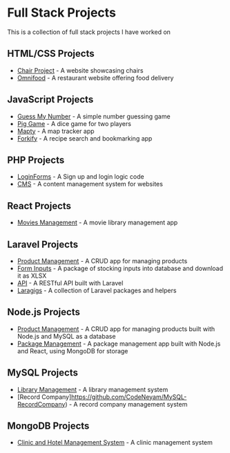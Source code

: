 # Full Stack Projects

This is a collection of full stack projects I have worked on

## HTML/CSS Projects

- [Chair Project](https://github.com/CodeNeyam/HTML-CSS-Chair) - A website showcasing chairs
- [Omnifood](https://github.com/CodeNeyam/HTML-CSS-Omnifood) - A restaurant website offering food delivery

## JavaScript Projects

- [Guess My Number](https://github.com/CodeNeyam/JS-Guess-My-Number) - A simple number guessing game
- [Pig Game](https://github.com/CodeNeyam/JS-Pig-Game) - A dice game for two players
- [Mapty](https://github.com/CodeNeyam/JS-Mapty) - A map tracker app
- [Forkify](https://github.com/CodeNeyam/JS-forkify) - A recipe search and bookmarking app

## PHP Projects

- [LoginForms](https://github.com/CodeNeyam/PHP-login-forms) - A Sign up and login logic code
- [CMS](https://github.com/CodeNeyam/PHP-CMS) - A content management system for websites

## React Projects

- [Movies Management](https://github.com/CodeNeyam/REACT-MoviesManagement) - A movie library management app

## Laravel Projects

- [Product Management](https://github.com/CodeNeyam/LARAVEL-ProductManagment) - A CRUD app for managing products
- [Form Inputs](https://github.com/CodeNeyam/LARAVEL-FormInputs) - A package of stocking inputs into database and download it as XLSX
- [API](https://github.com/CodeNeyam/LARAVEL-api) - A RESTful API built with Laravel
- [Laragigs](https://github.com/CodeNeyam/LARAVEL-laragigs) - A collection of Laravel packages and helpers

## Node.js Projects

- [Product Management](https://github.com/CodeNeyam/Node-ProductManagement) - A CRUD app for managing products built with Node.js and MySQL as a database
- [Package Management](https://github.com/CodeNeyam/Node-React-MongoDB) - A package management app built with Node.js and React, using MongoDB for storage

## MySQL Projects

- [Library Management](https://github.com/CodeNeyam/MySQL-Libary-Managment) - A library management system
- [Record Company]https://github.com/CodeNeyam/MySQL-RecordCompany) - A record company management system

## MongoDB Projects

- [Clinic and Hotel Management System](https://github.com/CodeNeyam/MongoDB) - A clinic management system


